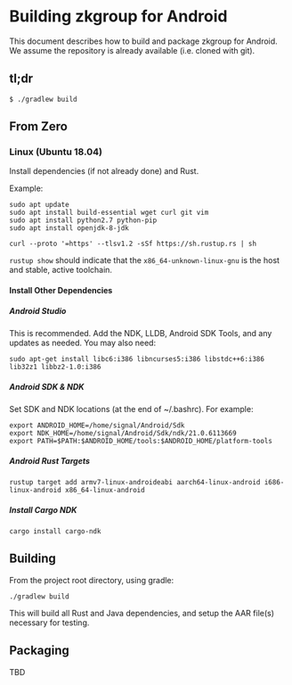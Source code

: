 # Building zkgroup for Android
This document describes how to build and package zkgroup for Android. We assume the repository is already available (i.e. cloned with git).

## tl;dr
```
$ ./gradlew build
```

## From Zero

### Linux (Ubuntu 18.04)
Install dependencies (if not already done) and Rust.

Example:
```
sudo apt update
sudo apt install build-essential wget curl git vim
sudo apt install python2.7 python-pip
sudo apt install openjdk-8-jdk

curl --proto '=https' --tlsv1.2 -sSf https://sh.rustup.rs | sh
```

`rustup show` should indicate that the `x86_64-unknown-linux-gnu` is the host and stable, active toolchain.

#### Install Other Dependencies

##### Android Studio
This is recommended. Add the NDK, LLDB, Android SDK Tools, and any updates as needed. You may also need:
```
sudo apt-get install libc6:i386 libncurses5:i386 libstdc++6:i386 lib32z1 libbz2-1.0:i386
```

##### Android SDK & NDK
Set SDK and NDK locations (at the end of ~/.bashrc). For example:
```
export ANDROID_HOME=/home/signal/Android/Sdk
export NDK_HOME=/home/signal/Android/Sdk/ndk/21.0.6113669
export PATH=$PATH:$ANDROID_HOME/tools:$ANDROID_HOME/platform-tools
```

##### Android Rust Targets
```
rustup target add armv7-linux-androideabi aarch64-linux-android i686-linux-android x86_64-linux-android
```

##### Install Cargo NDK
```
cargo install cargo-ndk
```

## Building
From the project root directory, using gradle:
```
./gradlew build
```

This will build all Rust and Java dependencies, and setup the AAR file(s) necessary for testing.

## Packaging
TBD
